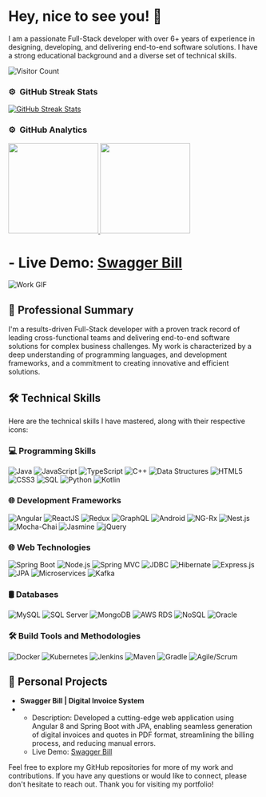 # Hey, nice to see you! 👋

I am a passionate Full-Stack developer with over 6+ years of experience in designing, developing, and delivering end-to-end software solutions. I have a strong educational background and a diverse set of technical skills.

![Visitor Count](https://profile-counter.glitch.me/CaptainPradip/count.svg)

### ⚙️ &nbsp;GitHub Streak Stats
<p align="left">
  <a href="https://github.com/CaptainPradip">
    <img src="https://streak-stats.demolab.com/?user=CaptainPradip" alt="GitHub Streak Stats"/>
  </a>
</p>

### ⚙️ &nbsp;GitHub Analytics

<p align="left">
  <a href="https://github.com/CaptainPradip">
    <img height="180em" src="https://github-readme-stats-eight-theta.vercel.app/api?username=CaptainPradip&show_icons=true&theme=dracula&include_all_commits=true&count_private=true"/>
    <img height="180em" src="https://github-readme-stats-eight-theta.vercel.app/api/top-langs/?username=CaptainPradip&layout=compact&langs_count=8&theme=dracula"/>
  </a>
</p>


# - Live Demo: [Swagger Bill](https://swaggerbill.netlify.app/)

 ![Work GIF](https://github.com/CaptainPradip/Pradip-Nemane-Portfolio/blob/master/SwaagerBill.jpg)

## 🚀 Professional Summary

I'm a results-driven Full-Stack developer with a proven track record of leading cross-functional teams and delivering end-to-end software solutions for complex business challenges. My work is characterized by a deep understanding of programming languages, and development frameworks, and a commitment to creating innovative and efficient solutions.


## 🛠️ Technical Skills

Here are the technical skills I have mastered, along with their respective icons:

### 💻 Programming Skills

![Java](https://img.shields.io/badge/Java-%23ED8B00?style=for-the-badge&logo=java&logoColor=white) ![JavaScript](https://img.shields.io/badge/JavaScript-%23F7DF1E?style=for-the-badge&logo=javascript&logoColor=black) ![TypeScript](https://img.shields.io/badge/TypeScript-%23007ACC?style=for-the-badge&logo=typescript&logoColor=white) ![C++](https://img.shields.io/badge/C++-%2300599C?style=for-the-badge&logo=c%2B%2B&logoColor=white) ![Data Structures](https://img.shields.io/badge/Data_Structures-%23005CDB?style=for-the-badge&logo=data&logoColor=white) ![HTML5](https://img.shields.io/badge/HTML5-%23E34F26?style=for-the-badge&logo=html5&logoColor=white) ![CSS3](https://img.shields.io/badge/CSS3-%231572B6?style=for-the-badge&logo=css3&logoColor=white) ![SQL](https://img.shields.io/badge/SQL-%230076D6?style=for-the-badge&logo=amazon-dynamodb&logoColor=white) ![Python](https://img.shields.io/badge/Python-%233776AB?style=for-the-badge&logo=python&logoColor=white) ![Kotlin](https://img.shields.io/badge/Kotlin-%230095D5?style=for-the-badge&logo=kotlin&logoColor=white)

### 🌐 Development Frameworks

![Angular](https://img.shields.io/badge/Angular-%23DD0031?style=for-the-badge&logo=angular&logoColor=white) ![ReactJS](https://img.shields.io/badge/ReactJS-%2361DAFB?style=for-the-badge&logo=react&logoColor=black) ![Redux](https://img.shields.io/badge/Redux-%23764ABC?style=for-the-badge&logo=redux&logoColor=white) ![GraphQL](https://img.shields.io/badge/GraphQL-%23E10098?style=for-the-badge&logo=graphql&logoColor=white) ![Android](https://img.shields.io/badge/Android-%233DDC84?style=for-the-badge&logo=android&logoColor=white) ![NG-Rx](https://img.shields.io/badge/NG--Rx-%238CC84B?style=for-the-badge&logo=reactivex&logoColor=white) ![Nest.js](https://img.shields.io/badge/Nest.js-%23E0234E?style=for-the-badge&logo=nestjs&logoColor=white) ![Mocha-Chai](https://img.shields.io/badge/Mocha--Chai-%238D6748?style=for-the-badge&logo=mocha&logoColor=white) ![Jasmine](https://img.shields.io/badge/Jasmine-%238A4182?style=for-the-badge&logo=jasmine&logoColor=white) ![jQuery](https://img.shields.io/badge/jQuery-%230769AD?style=for-the-badge&logo=jquery&logoColor=white)

### 🌐 Web Technologies

![Spring Boot](https://img.shields.io/badge/Spring%20Boot-%236DB33F?style=for-the-badge&logo=spring-boot&logoColor=white) ![Node.js](https://img.shields.io/badge/Node.js-%2343853D?style=for-the-badge&logo=node.js&logoColor=white) ![Spring MVC](https://img.shields.io/badge/Spring%20MVC-%2306A956?style=for-the-badge&logo=spring&logoColor=white) ![JDBC](https://img.shields.io/badge/JDBC-%2300599C?style=for-the-badge&logo=jdbc&logoColor=white) ![Hibernate](https://img.shields.io/badge/Hibernate-%236DB33F?style=for-the-badge&logo=hibernate&logoColor=white) ![Express.js](https://img.shields.io/badge/Express.js-%23000000?style=for-the-badge&logo=express&logoColor=white) ![JPA](https://img.shields.io/badge/JPA-%23005CDB?style=for-the-badge&logo=jpa&logoColor=white) ![Microservices](https://img.shields.io/badge/Microservices-%230078D6?style=for-the-badge&logo=microservices&logoColor=white) ![Kafka](https://img.shields.io/badge/Kafka-%23000000?style=for-the-badge&logo=apache-kafka&logoColor=white)

### 🛢️ Databases

![MySQL](https://img.shields.io/badge/MySQL-%234479A1?style=for-the-badge&logo=mysql&logoColor=white) ![SQL Server](https://img.shields.io/badge/SQL%20Server-%23CC2927?style=for-the-badge&logo=microsoft-sql-server&logoColor=white) ![MongoDB](https://img.shields.io/badge/MongoDB-%2347A248?style=for-the-badge&logo=mongodb&logoColor=white) ![AWS RDS](https://img.shields.io/badge/AWS%20RDS-%23FF9900?style=for-the-badge&logo=amazon-aws&logoColor=white) ![NoSQL](https://img.shields.io/badge/NoSQL-%23316192?style=for-the-badge&logo=nosql&logoColor=white) ![Oracle](https://img.shields.io/badge/Oracle-%23F00000?style=for-the-badge&logo=oracle&logoColor=white)

### 🛠️ Build Tools and Methodologies

![Docker](https://img.shields.io/badge/Docker-%232496ED?style=for-the-badge&logo=docker&logoColor=white) ![Kubernetes](https://img.shields.io/badge/Kubernetes-%23326CE5?style=for-the-badge&logo=kubernetes&logoColor=white) ![Jenkins](https://img.shields.io/badge/Jenkins-%23D24939?style=for-the-badge&logo=jenkins&logoColor=white) ![Maven](https://img.shields.io/badge/Maven-%23C71A36?style=for-the-badge&logo=apache-maven&logoColor=white) ![Gradle](https://img.shields.io/badge/Gradle-%2302303A?style=for-the-badge&logo=gradle&logoColor=white) ![Agile/Scrum](https://img.shields.io/badge/Agile/Scrum-%232D72D9?style=for-the-badge&logo=jira&logoColor=white)


## 🔧 Personal Projects

- **Swagger Bill | Digital Invoice System**
- 
  - Description: Developed a cutting-edge web application using Angular 8 and Spring Boot with JPA, enabling seamless generation of digital invoices and quotes in PDF format, streamlining the billing process, and reducing manual errors.
  - Live Demo: [Swagger Bill](https://swaggerbill.netlify.app/)

Feel free to explore my GitHub repositories for more of my work and contributions. If you have any questions or would like to connect, please don't hesitate to reach out. Thank you for visiting my portfolio!
